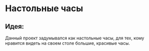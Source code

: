 # Настольные часы

## Идея:
Данный проект задумывался как настольные часы, для тех, кому нравится видеть на своем столе большие, красивые часы.
